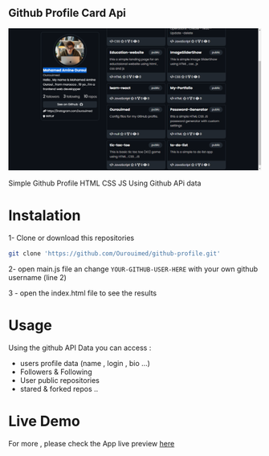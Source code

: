 ## Github Profile Card Api 
![ScreenShot](./shot.png)

Simple Github Profile HTML CSS JS Using Github APi data
# Instalation
1- Clone or download this repositories 
```bash
git clone 'https://github.com/Ourouimed/github-profile.git'
```

2- open main.js file an change `YOUR-GITHUB-USER-HERE` with your own github username (line 2)

3 - open the index.html file to see the results

# Usage
Using the github API Data you can access :
- users profile data (name , login , bio ...)
- Followers & Following
- User public repositories
- stared & forked repos ..

# Live Demo 
For more , please check the App live preview [here](https://ourouimed.github.io/github-profile)

